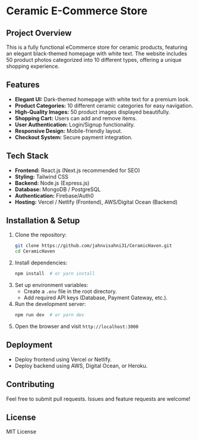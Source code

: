 # Ceramic E-Commerce Store

## Project Overview
This is a fully functional eCommerce store for ceramic products, featuring an elegant black-themed homepage with white text. The website includes 50 product photos categorized into 10 different types, offering a unique shopping experience.

## Features
- **Elegant UI:** Dark-themed homepage with white text for a premium look.
- **Product Categories:** 10 different ceramic categories for easy navigation.
- **High-Quality Images:** 50 product images displayed beautifully.
- **Shopping Cart:** Users can add and remove items.
- **User Authentication:** Login/Signup functionality.
- **Responsive Design:** Mobile-friendly layout.
- **Checkout System:** Secure payment integration.

## Tech Stack
- **Frontend:** React.js (Next.js recommended for SEO)
- **Styling:** Tailwind CSS
- **Backend:** Node.js (Express.js)
- **Database:** MongoDB / PostgreSQL
- **Authentication:** Firebase/Auth0
- **Hosting:** Vercel / Netlify (Frontend), AWS/Digital Ocean (Backend)

## Installation & Setup
1. Clone the repository:
   ```sh
   git clone https://github.com/jahnvisahni31/CeramicHaven.git
   cd CeramicHaven
   ```
2. Install dependencies:
   ```sh
   npm install  # or yarn install
   ```
3. Set up environment variables:
   - Create a `.env` file in the root directory.
   - Add required API keys (Database, Payment Gateway, etc.).
4. Run the development server:
   ```sh
   npm run dev  # or yarn dev
   ```
5. Open the browser and visit `http://localhost:3000`

## Deployment
- Deploy frontend using Vercel or Netlify.
- Deploy backend using AWS, Digital Ocean, or Heroku.

## Contributing
Feel free to submit pull requests. Issues and feature requests are welcome!

## License
MIT License
